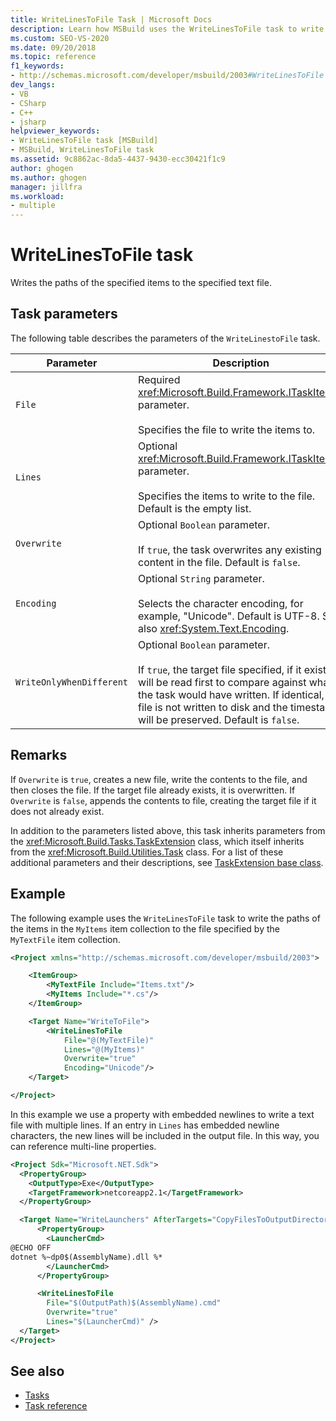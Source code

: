 ```yaml
---
title: WriteLinesToFile Task | Microsoft Docs
description: Learn how MSBuild uses the WriteLinesToFile task to write the paths of the specified items to the specified text file.
ms.custom: SEO-VS-2020
ms.date: 09/20/2018
ms.topic: reference
f1_keywords:
- http://schemas.microsoft.com/developer/msbuild/2003#WriteLinesToFile
dev_langs:
- VB
- CSharp
- C++
- jsharp
helpviewer_keywords:
- WriteLinesToFile task [MSBuild]
- MSBuild, WriteLinesToFile task
ms.assetid: 9c8862ac-8da5-4437-9430-ecc30421f1c9
author: ghogen
ms.author: ghogen
manager: jillfra
ms.workload:
- multiple
---
```

# WriteLinesToFile task

Writes the paths of the specified items to the specified text file.

## Task parameters

 The following table describes the parameters of the `WriteLinestoFile` task.

|Parameter|Description|
|---------------|-----------------|
|`File`|Required <xref:Microsoft.Build.Framework.ITaskItem> parameter.<br /><br /> Specifies the file to write the items to.|
|`Lines`|Optional <xref:Microsoft.Build.Framework.ITaskItem>`[]` parameter.<br /><br /> Specifies the items to write to the file. Default is the empty list.|
|`Overwrite`|Optional `Boolean` parameter.<br /><br /> If `true`, the task overwrites any existing content in the file. Default is `false`.|
|`Encoding`|Optional `String` parameter.<br /><br /> Selects the character encoding, for example, "Unicode". Default is UTF-8.  See also <xref:System.Text.Encoding>.|
|`WriteOnlyWhenDifferent`|Optional `Boolean` parameter.<br /><br /> If `true`, the target file specified, if it exists, will be read first to compare against what the task would have written. If identical, the file is not written to disk and the timestamp will be preserved. Default is `false`.|

## Remarks

 If `Overwrite` is `true`, creates a new file, write the contents to the file, and then closes the file. If the target file already exists, it is overwritten. If `Overwrite` is `false`, appends the contents to file, creating the target file if it does not already exist.

 In addition to the parameters listed above, this task inherits parameters from the <xref:Microsoft.Build.Tasks.TaskExtension> class, which itself inherits from the <xref:Microsoft.Build.Utilities.Task> class. For a list of these additional parameters and their descriptions, see [TaskExtension base class](../msbuild/taskextension-base-class.md).

## Example

 The following example uses the `WriteLinesToFile` task to write the paths of the items in the `MyItems` item collection to the file specified by the `MyTextFile` item collection.

```xml
<Project xmlns="http://schemas.microsoft.com/developer/msbuild/2003">

    <ItemGroup>
        <MyTextFile Include="Items.txt"/>
        <MyItems Include="*.cs"/>
    </ItemGroup>

    <Target Name="WriteToFile">
        <WriteLinesToFile
            File="@(MyTextFile)"
            Lines="@(MyItems)"
            Overwrite="true"
            Encoding="Unicode"/>
    </Target>

</Project>
```

In this example we use a property with embedded newlines to write a text file with multiple lines. If an entry in `Lines` has embedded newline characters, the new lines will be included in the output file. In this way, you can reference multi-line properties.

```xml
<Project Sdk="Microsoft.NET.Sdk">
  <PropertyGroup>
    <OutputType>Exe</OutputType>
    <TargetFramework>netcoreapp2.1</TargetFramework>
  </PropertyGroup>

  <Target Name="WriteLaunchers" AfterTargets="CopyFilesToOutputDirectory">
      <PropertyGroup>
        <LauncherCmd>
@ECHO OFF
dotnet %~dp0$(AssemblyName).dll %*
        </LauncherCmd>
      </PropertyGroup>

      <WriteLinesToFile
        File="$(OutputPath)$(AssemblyName).cmd"
        Overwrite="true"
        Lines="$(LauncherCmd)" />
  </Target>
</Project>
```

## See also

- [Tasks](../msbuild/msbuild-tasks.md)
- [Task reference](../msbuild/msbuild-task-reference.md)
